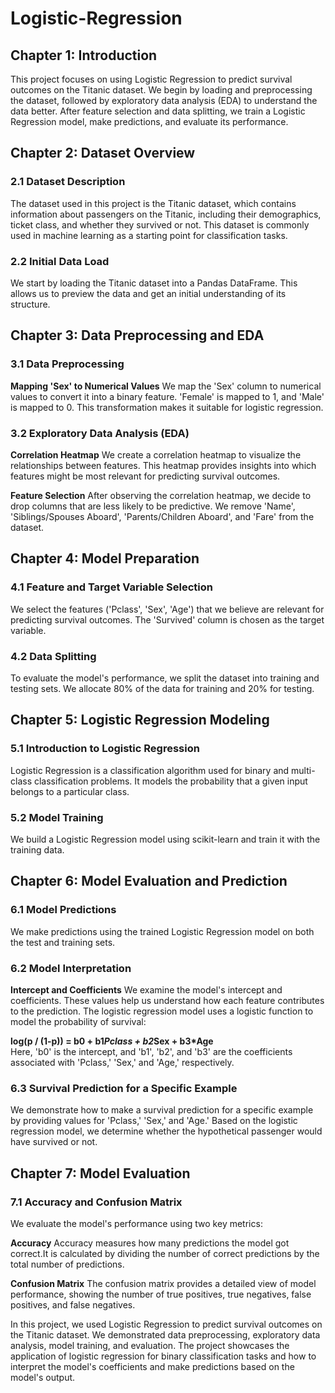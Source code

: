 # Logistic-Regression

## Chapter 1: Introduction
This project focuses on using Logistic Regression to predict survival outcomes on the Titanic dataset. We begin by loading and preprocessing the dataset, followed by exploratory data analysis (EDA) to understand the data better. After feature selection and data splitting, we train a Logistic Regression model, make predictions, and evaluate its performance.

## Chapter 2: Dataset Overview
### 2.1 Dataset Description
The dataset used in this project is the Titanic dataset, which contains information about passengers on the Titanic, including their demographics, ticket class, and whether they survived or not. This dataset is commonly used in machine learning as a starting point for classification tasks.

### 2.2 Initial Data Load
We start by loading the Titanic dataset into a Pandas DataFrame. This allows us to preview the data and get an initial understanding of its structure.


## Chapter 3: Data Preprocessing and EDA
### 3.1 Data Preprocessing
**Mapping 'Sex' to Numerical Values**
We map the 'Sex' column to numerical values to convert it into a binary feature. 'Female' is mapped to 1, and 'Male' is mapped to 0. This transformation makes it suitable for logistic regression.


### 3.2 Exploratory Data Analysis (EDA)
**Correlation Heatmap**
We create a correlation heatmap to visualize the relationships between features. This heatmap provides insights into which features might be most relevant for predicting survival outcomes.


**Feature Selection**
After observing the correlation heatmap, we decide to drop columns that are less likely to be predictive. We remove 'Name', 'Siblings/Spouses Aboard', 'Parents/Children Aboard', and 'Fare' from the dataset.


## Chapter 4: Model Preparation
### 4.1 Feature and Target Variable Selection
We select the features ('Pclass', 'Sex', 'Age') that we believe are relevant for predicting survival outcomes. The 'Survived' column is chosen as the target variable.


### 4.2 Data Splitting
To evaluate the model's performance, we split the dataset into training and testing sets. We allocate 80% of the data for training and 20% for testing.


## Chapter 5: Logistic Regression Modeling
### 5.1 Introduction to Logistic Regression
Logistic Regression is a classification algorithm used for binary and multi-class classification problems. It models the probability that a given input belongs to a particular class.

### 5.2 Model Training
We build a Logistic Regression model using scikit-learn and train it with the training data.


## Chapter 6: Model Evaluation and Prediction
### 6.1 Model Predictions
We make predictions using the trained Logistic Regression model on both the test and training sets.


### 6.2 Model Interpretation
**Intercept and Coefficients**
We examine the model's intercept and coefficients. These values help us understand how each feature contributes to the prediction. The logistic regression model uses a logistic function to model the probability of survival:


**log(p / (1-p)) = b0 + b1*Pclass + b2*Sex + b3*Age** \
Here, 'b0' is the intercept, and 'b1', 'b2', and 'b3' are the coefficients associated with 'Pclass,' 'Sex,' and 'Age,' respectively.

### 6.3 Survival Prediction for a Specific Example
We demonstrate how to make a survival prediction for a specific example by providing values for 'Pclass,' 'Sex,' and 'Age.' Based on the logistic regression model, we determine whether the hypothetical passenger would have survived or not.


## Chapter 7: Model Evaluation
### 7.1 Accuracy and Confusion Matrix
We evaluate the model's performance using two key metrics:

**Accuracy**
Accuracy measures how many predictions the model got correct.It is calculated by dividing the number of correct predictions by the total number of predictions.

**Confusion Matrix**
The confusion matrix provides a detailed view of model performance, showing the number of true positives, true negatives, false positives, and false negatives.


In this project, we used Logistic Regression to predict survival outcomes on the Titanic dataset. We demonstrated data preprocessing, exploratory data analysis, model training, and evaluation. The project showcases the application of logistic regression for binary classification tasks and how to interpret the model's coefficients and make predictions based on the model's output.
